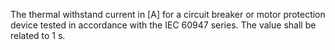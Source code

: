The thermal withstand current in [A] for a circuit breaker or motor protection device tested in accordance with the IEC 60947 series. The value shall be related to 1 s.
